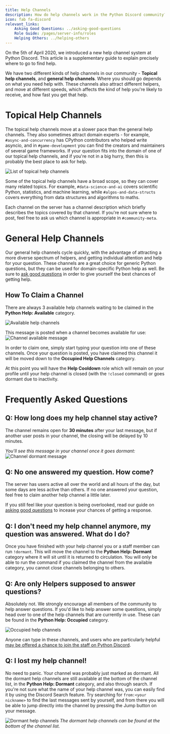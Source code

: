 ```yaml
---
title: Help Channels
description: How do help channels work in the Python Discord community?
icon: fab fa-discord
relevant_links:
    Asking Good Questions: ../asking-good-questions
    Role Guide: /pages/server-info/roles
    Helping Others: ../helping-others
---
```


On the 5th of April 2020, we introduced a new help channel system at Python Discord. This article is a supplementary guide to explain precisely where to go to find help.

We have two different kinds of help channels in our community - **Topical help channels**, and **general help channels**.
Where you should go depends on what you need help with.
These channels also attract different helpers, and move at different speeds, which affects the kind of help you're likely to receive, and how fast you get that help.

# Topical Help Channels

The topical help channels move at a slower pace than the general help channels.
They also sometimes attract domain experts - for example, `#async-and-concurrency` has CPython contributors who helped write asyncio, and in `#game-development` you can find the creators and maintainers of several game frameworks.
If your question fits into the domain of one of our topical help channels, and if you're not in a big hurry, then this is probably the best place to ask for help.

![List of topical help channels](/static/images/content/help_channels/topical_channels.png)

Some of the topical help channels have a broad scope, so they can cover many related topics.
For example, `#data-science-and-ai` covers scientific Python, statistics, and machine learning, while `#algos-and-data-structs` covers everything from data structures and algorithms to maths.

Each channel on the server has a channel description which briefly describes the topics covered by that channel. If you're not sure where to post, feel free to ask us which channel is appropriate in `#community-meta`.

# General Help Channels

Our general help channels cycle quickly, with the advantage of attracting a more diverse spectrum of helpers, and getting individual attention and help for your question. These channels are a great choice for generic Python questions, but they can be used for domain-specific Python help as well. 
Be sure to [ask good questions](../asking-good-questions) in order to give yourself the best chances of getting help. 

## How To Claim a Channel

There are always 3 available help channels waiting to be claimed in the **Python Help: Available** category.

![Available help channels](/static/images/content/help_channels/available_channels.png)

This message is posted when a channel becomes available for use:
![Channel available message](/static/images/content/help_channels/available_message.png)

In order to claim one, simply start typing your question into one of these channels. Once your question is posted, you have claimed this channel it will be moved down to the **Occupied Help Channels** category.

At this point you will have the **Help Cooldown** role which will remain on your profile until your help channel is closed (with the `!closed` command) or goes dormant due to inactivity.

# Frequently Asked Questions

## Q: How long does my help channel stay active?

The channel remains open for **30 minutes** after your last message, but if another user posts in your channel, the closing will be delayed by 10 minutes.

*You'll see this message in your channel once it goes dormant:*
![Channel dormant message](/static/images/content/help_channels/dormant_message.png)

## Q: No one answered my question. How come?

The server has users active all over the world and all hours of the day, but some days are less active than others. If no one answered your question, feel free to claim another help channel a little later.

If you still feel like your question is being overlooked, read our guide on [asking good questions](../asking-good-questions) to incease your chances of getting a response.

## Q: I don't need my help channel anymore, my question was answered. What do I do?

Once you have finished with your help channel you or a staff member can run `!dormant`. This will move the channel to the **Python Help: Dormant** category where it will sit until it is returned to circulation. You will only be able to run the command if you claimed the channel from the available category, you cannot close channels belonging to others.

## Q: Are only Helpers supposed to answer questions?

Absolutely not. We strongly encourage all members of the community to help answer questions. If you'd like to help answer some questions, simply head over to one of the help channels that are currently in use. These can be found in the **Python Help: Occupied** category.

![Occupied help channels](/static/images/content/help_channels/occupied_channels.png)

Anyone can type in these channels, and users who are particularly helpful [may be offered a chance to join the staff on Python Discord](/pages/server-info/roles/#note-regarding-staff-roles).

## Q: I lost my help channel!

No need to panic.
Your channel was probably just marked as dormant.
All the dormant help channels are still available at the bottom of the channel list, in the **Python Help: Dormant** category, and also through search.
If you're not sure what the name of your help channel was, you can easily find it by using the Discord Search feature.
Try searching for `from:<your nickname>` to find the last messages sent by yourself, and from there you will be able to jump directly into the channel by pressing the Jump button on your message.

![Dormant help channels](/static/images/content/help_channels/dormant_channels.png)
*The dormant help channels can be found at the bottom of the channel list.*
